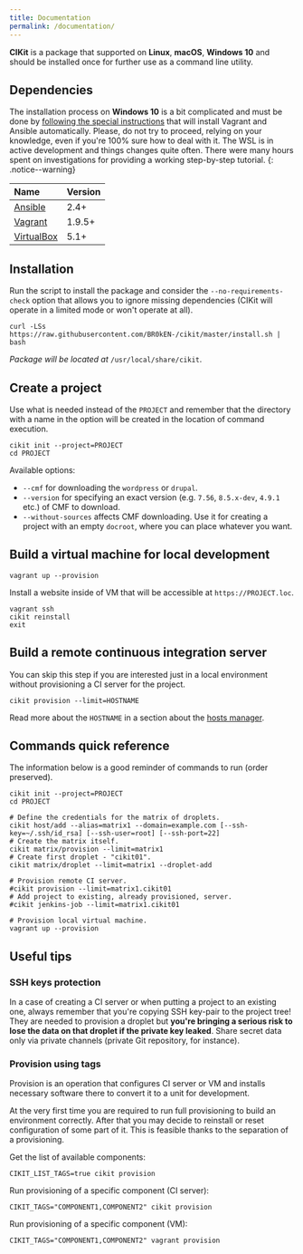 ```yaml
---
title: Documentation
permalink: /documentation/
---
```


**CIKit** is a package that supported on **Linux**, **macOS**, **Windows 10** and should be installed once for further use as a command line utility.

## Dependencies

The installation process on **Windows 10** is a bit complicated and must be done by [following the special instructions](install-on-wsl) that will install Vagrant and Ansible automatically. Please, do not try to proceed, relying on your knowledge, even if you're 100% sure how to deal with it. The WSL is in active development and things changes quite often. There were many hours spent on investigations for providing a working step-by-step tutorial.
{: .notice--warning}

|Name|Version|
|:---|:---|
|[Ansible](https://github.com/ansible/ansible)|2.4+|
|[Vagrant](https://github.com/hashicorp/vagrant)|1.9.5+|
|[VirtualBox](https://www.virtualbox.org)|5.1+|

## Installation

Run the script to install the package and consider the `--no-requirements-check` option that allows you to ignore missing dependencies (CIKit will operate in a limited mode or won't operate at all).

```shell
curl -LSs https://raw.githubusercontent.com/BR0kEN-/cikit/master/install.sh | bash
```

*Package will be located at* `/usr/local/share/cikit`.

## Create a project

Use what is needed instead of the `PROJECT` and remember that the directory with a name in the option will be created in the location of command execution.

```shell
cikit init --project=PROJECT
cd PROJECT
```

Available options:

- `--cmf` for downloading the `wordpress` or `drupal`.
- `--version` for specifying an exact version (e.g. `7.56`, `8.5.x-dev`, `4.9.1` etc.) of CMF to download.
- `--without-sources` affects CMF downloading. Use it for creating a project with an empty `docroot`, where you can place whatever you want.

## Build a virtual machine for local development

```shell
vagrant up --provision
```

Install a website inside of VM that will be accessible at `https://PROJECT.loc`.

```shell
vagrant ssh
cikit reinstall
exit
```

## Build a remote continuous integration server

You can skip this step if you are interested just in a local environment without provisioning a CI server for the project.

```
cikit provision --limit=HOSTNAME
```

Read more about the `HOSTNAME` in a section about the [hosts manager](hosts-manager).

## Commands quick reference

The information below is a good reminder of commands to run (order preserved).

```shell
cikit init --project=PROJECT
cd PROJECT

# Define the credentials for the matrix of droplets.
cikit host/add --alias=matrix1 --domain=example.com [--ssh-key=~/.ssh/id_rsa] [--ssh-user=root] [--ssh-port=22]
# Create the matrix itself.
cikit matrix/provision --limit=matrix1
# Create first droplet - "cikit01".
cikit matrix/droplet --limit=matrix1 --droplet-add

# Provision remote CI server.
#cikit provision --limit=matrix1.cikit01
# Add project to existing, already provisioned, server.
#cikit jenkins-job --limit=matrix1.cikit01

# Provision local virtual machine.
vagrant up --provision
```

## Useful tips

### SSH keys protection

In a case of creating a CI server or when putting a project to an existing one, always remember that you're copying SSH key-pair to the project tree! They are needed to provision a droplet but **you're bringing a serious risk to lose the data on that droplet if the private key leaked**. Share secret data only via private channels (private Git repository, for instance).

### Provision using tags

Provision is an operation that configures CI server or VM and installs necessary software there to convert it to a unit for development.

At the very first time you are required to run full provisioning to build an environment correctly. After that you may decide to reinstall or reset configuration of some part of it. This is feasible thanks to the separation of a provisioning.

Get the list of available components:

```shell
CIKIT_LIST_TAGS=true cikit provision
```

Run provisioning of a specific component (CI server):

```shell
CIKIT_TAGS="COMPONENT1,COMPONENT2" cikit provision
```

Run provisioning of a specific component (VM):

```shell
CIKIT_TAGS="COMPONENT1,COMPONENT2" vagrant provision
```

